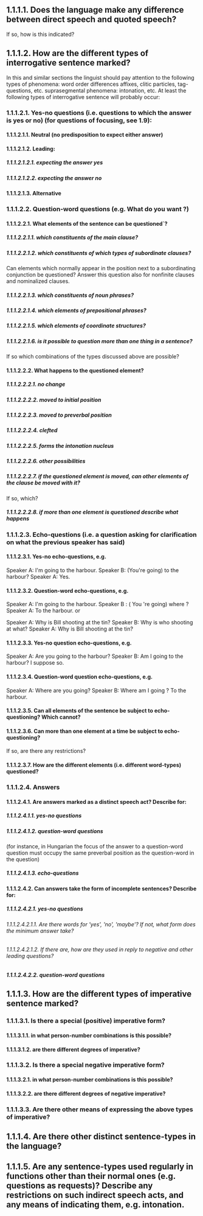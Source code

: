 ## 1.1.1.1. Does the language make any difference between direct speech and quoted speech?
If so, how is this indicated?
## 1.1.1.2. How are the different types of interrogative sentence marked?
In this and similar sections the linguist should pay attention to the following types of phenomena:
   word order differences
   affixes, clitic particles, tag-questions, etc.
   suprasegmental phenomena: intonation, etc.
At least the following types of interrogative sentence will probably occur:
### 1.1.1.2.1. Yes-no questions (i.e. questions to which the answer is yes or no) (for questions of focusing, see 1.9):
#### 1.1.1.2.1.1. Neutral (no predisposition to expect either answer)
#### 1.1.1.2.1.2. Leading:
##### 1.1.1.2.1.2.1. expecting the answer yes
##### 1.1.1.2.1.2.2. expecting the answer no
#### 1.1.1.2.1.3. Alternative
### 1.1.1.2.2. Question-word questions (e.g. What do you want ?)
#### 1.1.1.2.2.1. What elements of the sentence can be questioned`?
##### 1.1.1.2.2.1.1. which constituents of the main clause?
##### 1.1.1.2.2.1.2. which constituents of which types of subordinate clauses?
Can elements which normally appear in the position next to a subordinating conjunction be questioned? Answer this question also for nonfinite clauses and nominalized clauses.
##### 1.1.1.2.2.1.3. which constituents of noun phrases?
##### 1.1.1.2.2.1.4. which elements of prepositional phrases?
##### 1.1.1.2.2.1.5. which elements of coordinate structures?
##### 1.1.1.2.2.1.6. is it possible to question more than one thing in a sentence?
If so which combinations of the types discussed above are possible?
#### 1.1.1.2.2.2. What happens to the questioned element?
##### 1.1.1.2.2.2.1. no change
##### 1.1.1.2.2.2.2. moved to initial position
##### 1.1.1.2.2.2.3. moved to preverbal position
##### 1.1.1.2.2.2.4. clefted
##### 1.1.1.2.2.2.5. forms the intonation nucleus
##### 1.1.1.2.2.2.6. other possibilities
##### 1.1.1.2.2.2.7. if the questioned element is moved, can other elements of the clause be moved with it?
If so, which?
##### 1.1.1.2.2.2.8. if more than one element is questioned describe what happens
### 1.1.1.2.3. Echo-questions (i.e. a question asking for clarification on what the previous speaker has said)
#### 1.1.1.2.3.1. Yes-no echo-questions, e.g.
Speaker A: I'm going to the harbour.
Speaker B: (You're going) to the harbour?
Speaker A: Yes.
#### 1.1.1.2.3.2. Question-word echo-questions, e.g.
Speaker A: I'm going to the harbour.
Speaker B : ( You 're going) where ?
Speaker A: To the harbour.
or

Speaker A: Why is Bill shooting at the tin?
Speaker B: Why is who shooting at what?
Speaker A: Why is Bill shooting at the tin?
#### 1.1.1.2.3.3. Yes-no question echo-questions, e.g.
Speaker A: Are you going to the harbour?
Speaker B: Am I going to the harbour? I suppose so.
#### 1.1.1.2.3.4. Question-word question echo-questions, e.g.
Speaker A: Where are you going?
Speaker B: Where am I going ? To the harbour.
#### 1.1.1.2.3.5. Can all elements of the sentence be subject to echo-questioning? Which cannot?
#### 1.1.1.2.3.6. Can more than one element at a time be subject to echo-questioning?
If so, are there any restrictions?
#### 1.1.1.2.3.7. How are the different elements (i.e. different word-types) questioned?
### 1.1.1.2.4. Answers
#### 1.1.1.2.4.1. Are answers marked as a distinct speech act? Describe for:
##### 1.1.1.2.4.1.1. yes-no questions
##### 1.1.1.2.4.1.2. question-word questions
(for instance, in Hungarian the focus of the answer to a question-word question must occupy the same preverbal position as the question-word in the question)
##### 1.1.1.2.4.1.3. echo-questions
#### 1.1.1.2.4.2. Can answers take the form of incomplete sentences? Describe for:
##### 1.1.1.2.4.2.1. yes-no questions
###### 1.1.1.2.4.2.1.1. Are there words for 'yes', 'no', 'maybe'? If not, what form does the minimum answer take?
###### 1.1.1.2.4.2.1.2. If there are, how are they used in reply to negative and other leading questions?
##### 1.1.1.2.4.2.2. question-word questions
## 1.1.1.3. How are the different types of imperative sentence marked?
### 1.1.1.3.1. Is there a special (positive) imperative form?
#### 1.1.1.3.1.1. in what person-number combinations is this possible?
#### 1.1.1.3.1.2. are there different degrees of imperative?
### 1.1.1.3.2. Is there a special negative imperative form?
#### 1.1.1.3.2.1. in what person-number combinations is this possible?
#### 1.1.1.3.2.2. are there different degrees of negative imperative?
### 1.1.1.3.3. Are there other means of expressing the above types of imperative?
## 1.1.1.4. Are there other distinct sentence-types in the language?
## 1.1.1.5. Are any sentence-types used regularly in functions other than their normal ones (e.g. questions as requests)? Describe any restrictions on such indirect speech acts, and any means of indicating them, e.g. intonation.